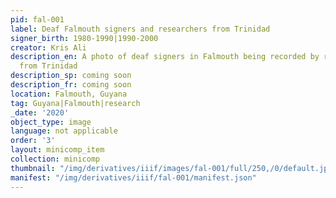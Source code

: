 ```yaml
---
pid: fal-001
label: Deaf Falmouth signers and researchers from Trinidad
signer_birth: 1980-1990|1990-2000
creator: Kris Ali
description_en: A photo of deaf signers in Falmouth being recorded by researchers
  from Trinidad
description_sp: coming soon
description_fr: coming soon
location: Falmouth, Guyana
tag: Guyana|Falmouth|research
_date: '2020'
object_type: image
language: not applicable
order: '3'
layout: minicomp_item
collection: minicomp
thumbnail: "/img/derivatives/iiif/images/fal-001/full/250,/0/default.jpg"
manifest: "/img/derivatives/iiif/fal-001/manifest.json"
---
```

